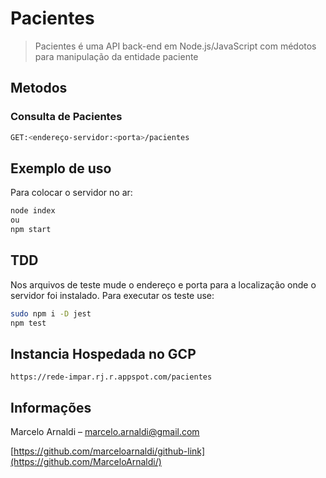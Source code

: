 # Pacientes
>
>Pacientes é uma API back-end em Node.js/JavaScript com médotos para manipulação da entidade paciente


## Metodos

### Consulta de Pacientes
```sh
GET:<endereço-servidor:<porta>/pacientes
```

## Exemplo de uso

Para colocar o servidor no ar:

```sh
node index
ou
npm start
```

## TDD

Nos arquivos de teste mude o endereço e porta para a localização onde o servidor foi instalado. 
Para executar os teste use:

```sh
sudo npm i -D jest
npm test
```

## Instancia Hospedada no GCP
```
https://rede-impar.rj.r.appspot.com/pacientes
```

## Informações

Marcelo Arnaldi – marcelo.arnaldi@gmail.com

[https://github.com/marceloarnaldi/github-link](https://github.com/MarceloArnaldi/)

[https://github.com/marceloarnaldi/github-link]:(https://github.com/MarceloArnaldi/)
[PostgreSQL]:(https://www.postgresql.org/download/)